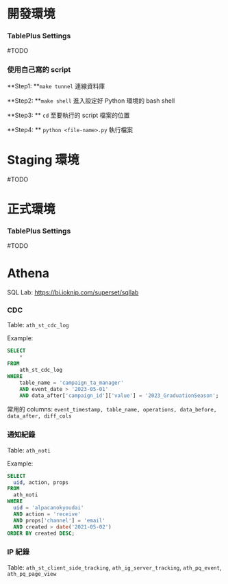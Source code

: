 # 開發環境

### TablePlus Settings

#TODO 

### 使用自己寫的 script

**Step1: **`make tunnel` 連線資料庫

**Step2: **`make shell` 進入設定好 Python 環境的 bash shell

**Step3: ** `cd` 至要執行的 script 檔案的位置

**Step4: ** `python <file-name>.py` 執行檔案

# Staging 環境

#TODO 

# 正式環境

### TablePlus Settings

#TODO 

# Athena

SQL Lab: <https://bi.ioknip.com/superset/sqllab>

### CDC

Table: `ath_st_cdc_log`

Example:

```sql
SELECT
    *
FROM
    ath_st_cdc_log
WHERE
    table_name = 'campaign_ta_manager'
    AND event_date > '2023-05-01'
    AND data_after['campaign_id']['value'] = '2023_GraduationSeason';
```

常用的 columns: `event_timestamp, table_name, operations, data_before, data_after, diff_cols`

### 通知紀錄

Table: `ath_noti`

Example:

```sql
SELECT
  uid, action, props
FROM
  ath_noti
WHERE
  uid = 'alpacanokyoudai'
  AND action = 'receive'
  AND props['channel'] = 'email'
  AND created > date('2021-05-02')
ORDER BY created DESC;
```

### IP 紀錄

Table: `ath_st_client_side_tracking`, `ath_ig_server_tracking`, `ath_pq_event`, `ath_pq_page_view`
